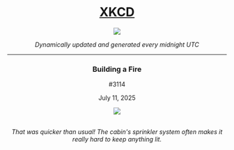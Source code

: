 
<h1 align="center"><a href="https://xkcd.com">XKCD</a></h1>
<div align="center">
    <img src="https://img.shields.io/github/last-commit/ShashashankThakur/XKCD?label=last%20updated" />
</div>

<p align="center"><i>Dynamically updated and generated every midnight UTC</i></p>
<hr>
<div align="center">
    <h3><strong>Building a Fire</strong></h3>
    <p>#3114</p>
    <p>July 11, 2025</p>
    <img src="https://imgs.xkcd.com/comics/building_a_fire.png">
    <br></br>
    <p><i>That was quicker than usual! The cabin's sprinkler system often makes it really hard to keep anything lit.</i></p>
</div>
